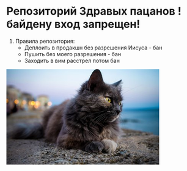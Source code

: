 # Репозиторий Здравых пацанов !байдену вход запрещен!

1. Правила репозитория:
    - Деплоить в продакшн без разрешения Иисуса - бан
    - Пушить без моего разрешения - бан
    - Заходить в вим расстрел потом бан

![Image of kokshka](https://github.com/zsdgsdagh/deletThis/blob/newBranchNewPractice/cat.jpg)
